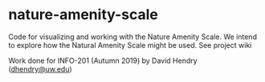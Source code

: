 # nature-amenity-scale
Code for visualizing and working with the Nature Amenity Scale. We intend to explore how the Natural Amenity Scale might be used.
See project wiki 

Work done for INFO-201 (Autumn 2019) by David Hendry (dhendry@uw.edu)
